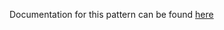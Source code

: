 Documentation for this pattern can be found [here](https://github.com/awslabs/aws-solutions-constructs/blob/main/source/patterns/%40aws-solutions-constructs/aws-iot-s3/README.adoc)
